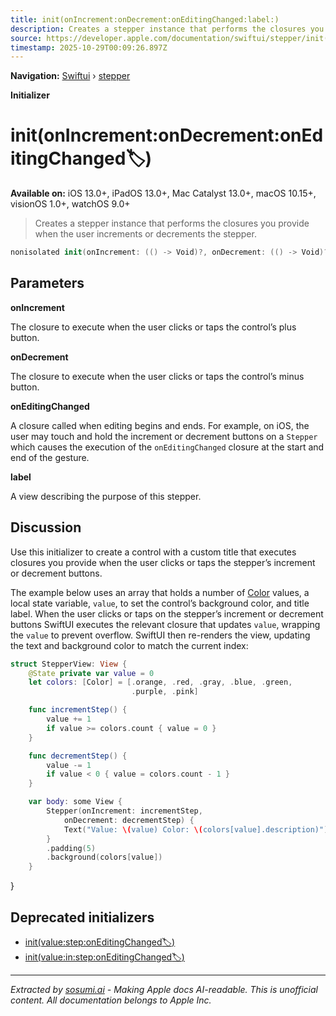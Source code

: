 ```yaml
---
title: init(onIncrement:onDecrement:onEditingChanged:label:)
description: Creates a stepper instance that performs the closures you provide when the user increments or decrements the stepper.
source: https://developer.apple.com/documentation/swiftui/stepper/init(onincrement:ondecrement:oneditingchanged:label:)
timestamp: 2025-10-29T00:09:26.897Z
---
```


**Navigation:** [Swiftui](/documentation/swiftui) › [stepper](/documentation/swiftui/stepper)

**Initializer**

# init(onIncrement:onDecrement:onEditingChanged:label:)

**Available on:** iOS 13.0+, iPadOS 13.0+, Mac Catalyst 13.0+, macOS 10.15+, visionOS 1.0+, watchOS 9.0+

> Creates a stepper instance that performs the closures you provide when the user increments or decrements the stepper.

```swift
nonisolated init(onIncrement: (() -> Void)?, onDecrement: (() -> Void)?, onEditingChanged: @escaping (Bool) -> Void = { _ in }, @ViewBuilder label: () -> Label)
```

## Parameters

**onIncrement**

The closure to execute when the user clicks or taps the control’s plus button.



**onDecrement**

The closure to execute when the user clicks or taps the control’s minus button.



**onEditingChanged**

A closure called when editing begins and ends. For example, on iOS, the user may touch and hold the increment or decrement buttons on a `Stepper` which causes the execution of the `onEditingChanged` closure at the start and end of the gesture.



**label**

A view describing the purpose of this stepper.



## Discussion

Use this initializer to create a control with a custom title that executes closures you provide when the user clicks or taps the stepper’s increment or decrement buttons.

The example below uses an array that holds a number of [Color](/documentation/swiftui/color) values, a local state variable, `value`, to set the control’s background color, and title label. When the user clicks or taps on the stepper’s increment or decrement buttons SwiftUI executes the relevant closure that updates `value`, wrapping the `value` to prevent overflow. SwiftUI then re-renders the view, updating the text and background color to match the current index:

```swift
struct StepperView: View {
    @State private var value = 0
    let colors: [Color] = [.orange, .red, .gray, .blue, .green,
                           .purple, .pink]

    func incrementStep() {
        value += 1
        if value >= colors.count { value = 0 }
    }

    func decrementStep() {
        value -= 1
        if value < 0 { value = colors.count - 1 }
    }

    var body: some View {
        Stepper(onIncrement: incrementStep,
            onDecrement: decrementStep) {
            Text("Value: \(value) Color: \(colors[value].description)")
        }
        .padding(5)
        .background(colors[value])
    }
```

}



## Deprecated initializers

- [init(value:step:onEditingChanged:label:)](/documentation/swiftui/stepper/init(value:step:oneditingchanged:label:))
- [init(value:in:step:onEditingChanged:label:)](/documentation/swiftui/stepper/init(value:in:step:oneditingchanged:label:))

---

*Extracted by [sosumi.ai](https://sosumi.ai) - Making Apple docs AI-readable.*
*This is unofficial content. All documentation belongs to Apple Inc.*
